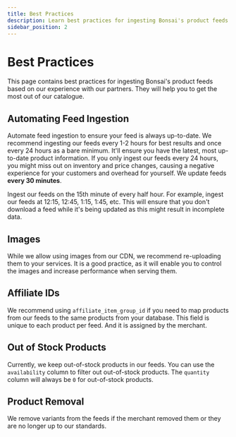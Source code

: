 ```yaml
---
title: Best Practices
description: Learn best practices for ingesting Bonsai's product feeds.
sidebar_position: 2
---
```


# Best Practices

This page contains best practices for ingesting Bonsai's product feeds based on our experience with our partners. They will help you to get the most out of our catalogue.

## Automating Feed Ingestion

Automate feed ingestion to ensure your feed is always up-to-date. We recommend ingesting our feeds every 1-2 hours for best results and once every 24 hours as a bare minimum. It'll ensure you have the latest, most up-to-date product information. If you only ingest our feeds every 24 hours, you might miss out on inventory and price changes, causing a negative experience for your customers and overhead for yourself. We update feeds **every 30 minutes**.

Ingest our feeds on the 15th minute of every half hour. For example, ingest our feeds at 12:15, 12:45,
1:15, 1:45, etc. This will ensure that you don't download a feed while it's being updated as this
might result in incomplete data.

## Images

While we allow using images from our CDN, we recommend re-uploading them to your services. It is a good practice, as it will enable you to control the images and increase performance when serving them.

## Affiliate IDs

We recommend using `affiliate_item_group_id` if you need to map products from our feeds to the same
products from your database. This field is unique to each product per feed. And it is assigned
by the merchant.

## Out of Stock Products

Currently, we keep out-of-stock products in our feeds. You can use the `availability` column to filter out out-of-stock products. The `quantity` column will always be `0` for out-of-stock products.

## Product Removal

We remove variants from the feeds if the merchant removed them or they are no longer up to our standards.
